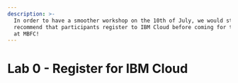 ```yaml
---
description: >-
  In order to have a smoother workshop on the 10th of July, we would strongly
  recommend that participants register to IBM Cloud before coming for the event
  at MBFC!
---
```


# Lab 0 - Register for IBM Cloud

